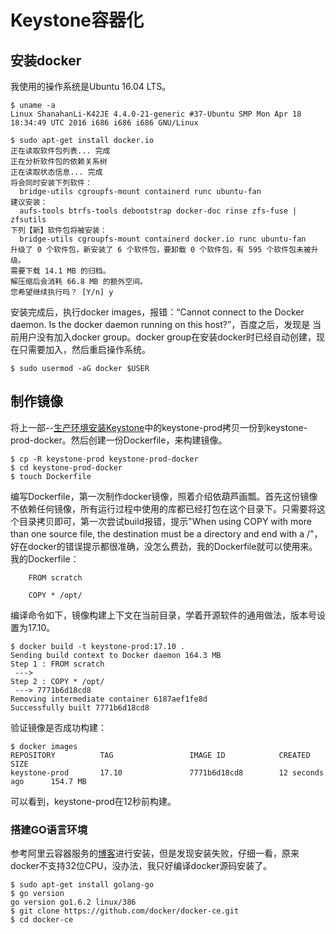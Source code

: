 # Keystone容器化
## 安装docker
我使用的操作系统是Ubuntu 16.04 LTS。

    $ uname -a
    Linux ShanahanLi-K42JE 4.4.0-21-generic #37-Ubuntu SMP Mon Apr 18 18:34:49 UTC 2016 i686 i686 i686 GNU/Linux
    
    $ sudo apt-get install docker.io
    正在读取软件包列表... 完成
    正在分析软件包的依赖关系树       
    正在读取状态信息... 完成       
    将会同时安装下列软件：
      bridge-utils cgroupfs-mount containerd runc ubuntu-fan
    建议安装：
      aufs-tools btrfs-tools debootstrap docker-doc rinse zfs-fuse | zfsutils
    下列【新】软件包将被安装：
      bridge-utils cgroupfs-mount containerd docker.io runc ubuntu-fan
    升级了 0 个软件包，新安装了 6 个软件包，要卸载 0 个软件包，有 595 个软件包未被升级。
    需要下载 14.1 MB 的归档。
    解压缩后会消耗 66.8 MB 的额外空间。
    您希望继续执行吗？ [Y/n] y
    
安装完成后，执行docker images，报错：“Cannot connect to the Docker daemon. Is the docker daemon running on this host?”，百度之后，发现是
当前用户没有加入docker group。docker group在安装docker时已经自动创建，现在只需要加入，然后重启操作系统。

    $ sudo usermod -aG docker $USER
    
## 制作镜像
将上一部--[生产环境安装Keystone](keystone-install-production.md)中的keystone-prod拷贝一份到keystone-prod-docker。然后创建一份Dockerfile，来构建镜像。

    $ cp -R keystone-prod keystone-prod-docker
    $ cd keystone-prod-docker
    $ touch Dockerfile
编写Dockerfile，第一次制作docker镜像，照着介绍依葫芦画瓢。首先这份镜像不依赖任何镜像，所有运行过程中使用的库都已经打包在这个目录下。只需要将这个目录拷贝即可，第一次尝试build报错，提示"When using COPY with more than one source file, the destination must be a directory and end with a /"，好在docker的错误提示都很准确，没怎么费劲，我的Dockerfile就可以使用来。
我的Dockerfile：
```docker
    FROM scratch

    COPY * /opt/

```
编译命令如下，镜像构建上下文在当前目录，学着开源软件的通用做法，版本号设置为17.10。

    $ docker build -t keystone-prod:17.10 .
    Sending build context to Docker daemon 164.3 MB
    Step 1 : FROM scratch
     ---> 
    Step 2 : COPY * /opt/
     ---> 7771b6d18cd8
    Removing intermediate container 6187aef1fe8d
    Successfully built 7771b6d18cd8
验证镜像是否成功构建：

    $ docker images
    REPOSITORY          TAG                 IMAGE ID            CREATED             SIZE
    keystone-prod       17.10               7771b6d18cd8        12 seconds ago      154.7 MB
可以看到，keystone-prod在12秒前构建。


### 搭建GO语言环境
参考阿里云容器服务的[博客](https://yq.aliyun.com/articles/110806)进行安装，但是发现安装失败，仔细一看，原来docker不支持32位CPU，没办法，我只好编译docker源码安装了。

    $ sudo apt-get install golang-go
    $ go version
    go version go1.6.2 linux/386
    $ git clone https://github.com/docker/docker-ce.git
    $ cd docker-ce
    
